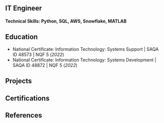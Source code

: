 ## IT Engineer

#### Technical Skills: Python, SQL, AWS, Snowflake, MATLAB

## Education
- National Certificate: Information Technology: Systems Support | SAQA ID 48573 | NQF 5  (_2022_)
- National Certificate: Information Technology: Systems Development | SAQA ID 48872 | NQF 5 (_2022_)

## Projects
### 

## Certifications


## References
